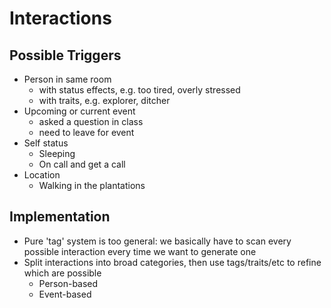 # Interactions

## Possible Triggers

- Person in same room
    - with status effects, e.g. too tired, overly stressed
    - with traits, e.g. explorer, ditcher
- Upcoming or current event
    - asked a question in class
    - need to leave for event
- Self status
    - Sleeping
    - On call and get a call
- Location
    - Walking in the plantations

## Implementation

- Pure 'tag' system is too general: we basically have to scan every possible interaction every time we want to generate one
- Split interactions into broad categories, then use tags/traits/etc to refine which are possible
    - Person-based
    - Event-based
